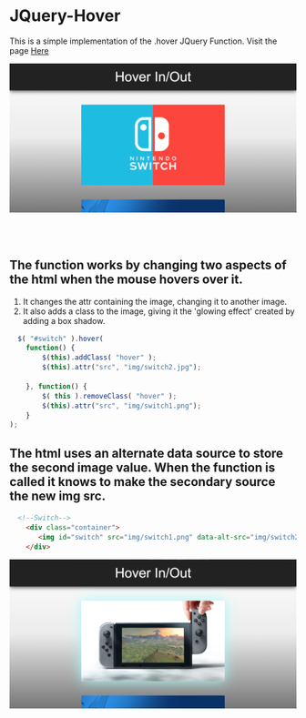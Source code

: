 # JQuery-Hover
This is a simple implementation of the .hover JQuery Function. Visit the page <a href="https://simonable.github.io/JQuery-Hover/"> Here </a>

![](https://github.com/SimonAble/JQuery-Hover/blob/master/img/Hover1.png)

<br><br>
## The function works by changing two aspects of the html when the mouse hovers over it. 

1. It changes the attr containing the image, changing it to another image.
2. It also adds a class to the image, giving it the 'glowing effect' created by adding a box shadow.

```javascript
  $( "#switch" ).hover(
    function() {
        $(this).addClass( "hover" );
        $(this).attr("src", "img/switch2.jpg"); 

    }, function() {
        $( this ).removeClass( "hover" );
        $(this).attr("src", "img/switch1.png"); 
    }
);
```

## The html uses an alternate data source to store the second image value. When the function is called it knows to make the secondary source the new img src.

```html
  <!--Switch-->
    <div class="container">
       <img id="switch" src="img/switch1.png" data-alt-src="img/switch2.jpg">
    </div>
```

![](https://github.com/SimonAble/JQuery-Hover/blob/master/img/Hover2.png)
